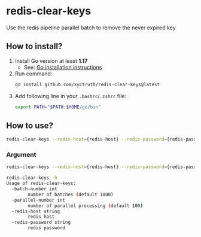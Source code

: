 # redis-clear-keys

Use the redis pipeline parallel batch to remove the never expired key

## How to install?

1. Install Go version at least **1.17**
    * See: [Go installation instructions](https://go.dev/doc/install)
2. Run command:
   ```bash
   go install github.com/xyctruth/redis-clear-keys@latest
   ```
3. Add following line in your `.bashrc`/`.zshrc` file:
   ```bash
   export PATH="$PATH:$HOME/go/bin"
   ```

## How to use?

```bash
redis-clear-keys --redis-host={redis-host} --redis-password={redis-password}
```

### Argument

```bash
redis-clear-keys --redis-host={redis-host} --redis-password={redis-password}

redis-clear-keys -h 
Usage of redis-clear-keys:
  -batch-number int
        number of batches (default 1000)
  -parallel-number int
        number of parallel processing (default 100)
  -redis-host string
        redis host
  -redis-password string
        redis password
```
